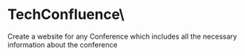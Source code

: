 # TechConfluence\
Create a website for any Conference which includes all the necessary information about the conference
